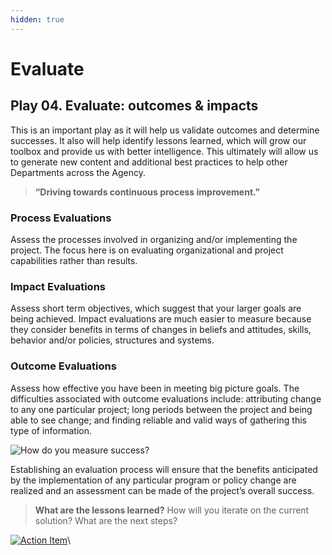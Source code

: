 ```yaml
---
hidden: true
---
```


# Evaluate

## Play 04. Evaluate: outcomes & impacts <a href="#play-04-evaluate-outcomes--impacts" id="play-04-evaluate-outcomes--impacts"></a>

This is an important play as it will help us validate outcomes and determine successes. It also will help identify lessons learned, which will grow our toolbox and provide us with better intelligence. This ultimately will allow us to generate new content and additional best practices to help other Departments across the Agency.

> **“Driving towards continuous process improvement.”**

### **Process Evaluations**

Assess the processes involved in organizing and/or implementing the project. The focus here is on evaluating organizational and project capabilities rather than results.

### **Impact Evaluations**

Assess short term objectives, which suggest that your larger goals are being achieved. Impact evaluations are much easier to measure because they consider benefits in terms of changes in beliefs and attitudes, skills, behavior and/or policies, structures and systems.

### **Outcome Evaluations**

Assess how effective you have been in meeting big picture goals. The difficulties associated with outcome evaluations include: attributing change to any one particular project; long periods between the project and being able to see change; and finding reliable and valid ways of gathering this type of information.

![How do you measure success?](https://chhsdata.github.io/dataplaybook/assets/images/04_figure01.png)

Establishing an evaluation process will ensure that the benefits anticipated by the implementation of any particular program or policy change are realized and an assessment can be made of the project’s overall success.

> **What are the lessons learned?** How will you iterate on the current solution? What are the next steps?

[![Action Item](https://chhsdata.github.io/dataplaybook/assets/images/04_figure02.png)](https://chhsdata.github.io/dataplaybook/action_items)\\
